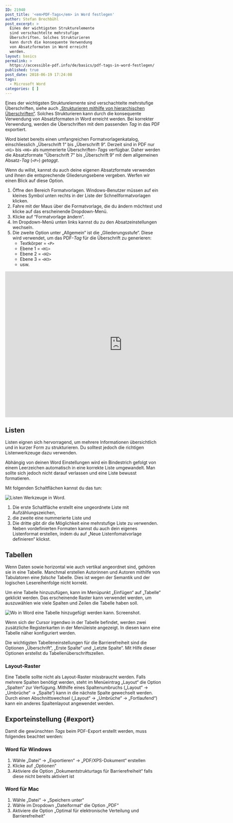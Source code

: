 ```yaml
---
ID: 21940
post_title: '<em>PDF-Tags</em> in Word festlegen'
author: Stefan Brechbühl
post_excerpt: >
  Eines der wichtigsten Strukturelemente
  sind verschachtelte mehrstufige
  Überschriften. Solches Strukturieren
  kann durch die konsequente Verwendung
  von Absatzformaten in Word erreicht
  werden.
layout: basics
permalink: >
  https://accessible-pdf.info/de/basics/pdf-tags-in-word-festlegen/
published: true
post_date: 2018-06-19 17:24:08
tags:
  - Microsoft Word
categories: [ ]
---
```

Eines der wichtigsten Strukturelemente sind verschachtelte mehrstufige Überschriften, siehe auch [„Strukturieren mithilfe von hierarchischen Überschriften“][1]. Solches Strukturieren kann durch die konsequente Verwendung von Absatzformaten in Word erreicht werden. Bei korrekter Verwendung, werden die Überschriften mit dem passenden *Tag* in das PDF exportiert.

Word bietet bereits einen umfangreichen Formatvorlagenkatalog, einschliesslich „Überschrift 1“ bis „Überschrift 9“. Derzeit sind in PDF nur `<H1>` bis `<H6>` als nummerierte Überschriften-*Tags* verfügbar. Daher werden die Absatzformate "Überschrift 7" bis „Überschrift 9“ mit dem allgemeinen Absatz-*Tag* (`<P>`) *getaggt*.

Wenn du willst, kannst du auch deine eigenen Absatzformate verwenden und ihnen die entsprechende Gliederungsebene vergeben. Werfen wir einen Blick auf diese Option.

1.  Öffne den Bereich Formatvorlagen. Windows-Benutzer müssen auf ein kleines Symbol unten rechts in der Liste der Schnellformatvorlagen klicken.
2.  Fahre mit der Maus über die Formatvorlage, die du ändern möchtest und klicke auf das erscheinende Dropdown-Menü.
3.  Klicke auf “Formatvorlage ändern”.
4.  Im Dropdown-Menü unten links kannst du zu den Absatzeinstellungen wechseln.
5.  Die zweite Option unter „Allgemein“ ist die „Gliederungsstufe“. Diese wird verwendet, um das PDF-*Tag* für die Überschrift zu generieren: 
    *   Textkörper = `<P>`
    *   Ebene 1 = `<H1>`
    *   Ebene 2 = `<H2>`
    *   Ebene 3 = `<H3>`
    *   usw.

<iframe width="750" height="468" src="https://www.youtube-nocookie.com/embed/ahD5WYjfuLE?controls=0&hl=de" title="YouTube video tutorial: Defining PDF tags in Word" frameborder="0" allow="accelerometer; encrypted-media; gyroscope; picture-in-picture" allowfullscreen></iframe>

## Listen

Listen eignen sich hervorragend, um mehrere Informationen übersichtlich und in kurzer Form zu strukturieren. Du solltest jedoch die richtigen Listenwerkzeuge dazu verwenden.

Abhängig von deinen Word Einstellungen wird ein Bindestrich gefolgt von einem Leerzeichen automatisch in eine korrekte Liste umgewandelt. Man sollte sich jedoch nicht darauf verlassen und eine Liste bewusst formatieren.

Mit folgenden Schaltflächen kannst du das tun:

![Listen Werkzeuge in Word.][2]

1.  Die erste Schaltfläche erstellt eine ungeordnete Liste mit Aufzählungszeichen,
2.  die zweite eine nummerierte Liste und
3.  Die dritte gibt dir die Möglichkeit eine mehrstufige Liste zu verwenden. Neben vordefinierten Formaten kannst du auch dein eigenes Listenformat erstellen, indem du auf „Neue Listenfomatvorlage definieren“ klickst.

## Tabellen

Wenn Daten sowie horizontal wie auch vertikal angeordnet sind, gehören sie in eine Tabelle. Manchmal erstellen Autorinnen und Autoren mithilfe von Tabulatoren eine *falsche* Tabelle. Dies ist wegen der Semantik und der logischen Lesereihenfolge nicht korrekt.

Um eine Tabelle hinzuzufügen, kann im Menüpunkt „Einfügen“ auf „Tabelle“ geklickt werden. Das erscheinende Raster kann verwendet werden, um auszuwählen wie viele Spalten und Zeilen die Tabelle haben soll.

![Wo in Word eine Tabelle hinzugefügt werden kann. Screenshot.][3]

Wenn sich der Cursor irgendwo in der Tabelle befindet, werden zwei zusätzliche Registerkarten in der Menüleiste angezeigt. In diesen kann eine Tabelle näher konfiguriert werden.

Die wichtigsten Tabelleneinstellungen für die Barrierefreiheit sind die Optionen „Überschrift“, „Erste Spalte“ und „Letzte Spalte“. Mit Hilfe dieser Optionen erstellst du Tabellenüberschriftszellen.

### Layout-Raster

Eine Tabelle sollte nicht als Layout-Raster missbraucht werden. Falls mehrere Spalten benötigt werden, steht im Menüeintrag „Layout“ die Option „Spalten“ zur Verfügung. Mithilfe eines Spaltenumbruchs („Layout“ → „Umbrüche“ → „Spalte“) kann in die nächste Spalte gewechselt werden. Durch einen Abschnittswechsel („Layout“ → „Umbrüche“ → „Fortlaufend“) kann ein anderes Spaltenlayout angewendet werden.

## Exporteinstellung {#export}

Damit die gewünschten *Tags* beim PDF-Export erstellt werden, muss folgendes beachtet werden:

### Word für Windows

1.  Wähle „Datei“ → „Exportieren“ → „PDF/XPS-Dokument“ erstellen 
2.  Klicke auf „Optionen“
3.  Aktiviere die Option „Dokumentstrukturtags für Barrierefreiheit“ falls diese nicht bereits aktiviert ist

### Word für Mac

1.  Wähle „Datei“ → „Speichern unter“
2.  Wähle im Dropdown „Dateiformat“ die Option „PDF“
3.  Aktiviere die Option „Optimal für elektronische Verteilung und Barrierefreiheit“

 [1]: https://accessible-pdf.info/de/basics/strukturieren-mithilfe-von-hierarchischen-ueberschriften/
 [2]: https://accessible-pdf.info/wp/wp-content/uploads/word-list.png
 [3]: https://accessible-pdf.info/wp/wp-content/uploads/word_tabelle.png